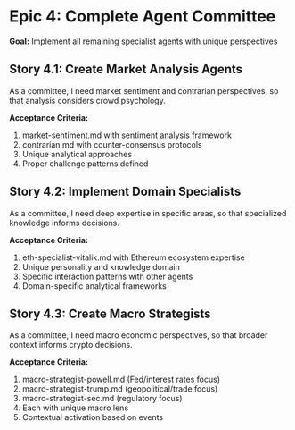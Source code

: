 # Epic 4: Complete Agent Committee

**Goal:** Implement all remaining specialist agents with unique perspectives

## Story 4.1: Create Market Analysis Agents
As a committee, I need market sentiment and contrarian perspectives,
so that analysis considers crowd psychology.

**Acceptance Criteria:**
1. market-sentiment.md with sentiment analysis framework
2. contrarian.md with counter-consensus protocols
3. Unique analytical approaches
4. Proper challenge patterns defined

## Story 4.2: Implement Domain Specialists
As a committee, I need deep expertise in specific areas,
so that specialized knowledge informs decisions.

**Acceptance Criteria:**
1. eth-specialist-vitalik.md with Ethereum ecosystem expertise
2. Unique personality and knowledge domain
3. Specific interaction patterns with other agents
4. Domain-specific analytical frameworks

## Story 4.3: Create Macro Strategists
As a committee, I need macro economic perspectives,
so that broader context informs crypto decisions.

**Acceptance Criteria:**
1. macro-strategist-powell.md (Fed/interest rates focus)
2. macro-strategist-trump.md (geopolitical/trade focus)
3. macro-strategist-sec.md (regulatory focus)
4. Each with unique macro lens
5. Contextual activation based on events
